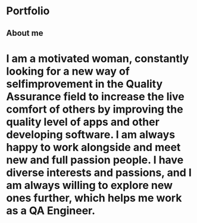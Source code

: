 # Portfolio

## About me
I am a motivated woman, constantly looking for a new way of selfimprovement in the Quality Assurance field to increase the live
comfort of others by improving the quality level of apps and other
developing software. I am always happy to work alongside and
meet new and full passion people. I have diverse interests and
passions, and I am always willing to explore new ones further, which
helps me work as a QA Engineer.
===

